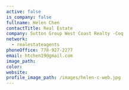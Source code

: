 ```yaml
---
active: false
is_company: false
fullname: Helen Chen
contactTitle: Real Estate
company: Sutton Group West Coast Realty -Coq
network:
  - realestateagents
phoneOffice: 778-927-2277
email: htchen19@gmail.com
image_path:
color:
website:
profile_image_path: /images/helen-c-web.jpg
---
```



